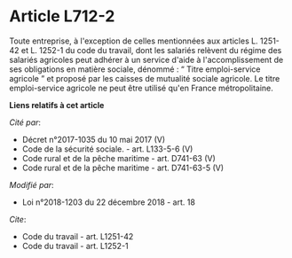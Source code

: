 # Article L712-2

Toute entreprise, à l'exception de celles mentionnées aux articles L. 1251-42 et L. 1252-1 du code du travail, dont les
salariés relèvent du régime des salariés agricoles peut adhérer à un service d'aide à l'accomplissement de ses obligations en
matière sociale, dénommé : “ Titre emploi-service agricole ” et proposé par les caisses de mutualité sociale agricole. Le
titre emploi-service agricole ne peut être utilisé qu'en France métropolitaine.

**Liens relatifs à cet article**

_Cité par_:

  - Décret n°2017-1035 du 10 mai 2017  (V)
  - Code de la sécurité sociale. - art. L133-5-6 (V)
  - Code rural et de la pêche maritime - art. D741-63 (V)
  - Code rural et de la pêche maritime - art. D741-63-5 (V)

_Modifié par_:

  - Loi n°2018-1203 du 22 décembre 2018 - art. 18

_Cite_:

  - Code du travail - art. L1251-42
  - Code du travail - art. L1252-1
